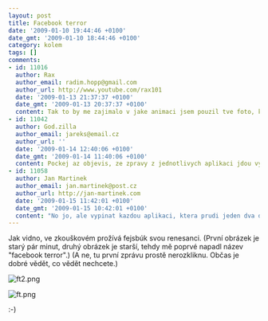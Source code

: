 ```yaml
---
layout: post
title: Facebook terror
date: '2009-01-10 19:44:46 +0100'
date_gmt: '2009-01-10 18:44:46 +0100'
category: kolem
tags: []
comments:
- id: 11016
  author: Rax
  author_email: radim.hopp@gmail.com
  author_url: http://www.youtube.com/rax101
  date: '2009-01-13 21:37:37 +0100'
  date_gmt: '2009-01-13 20:37:37 +0100'
  content: Tak to by me zajimalo v jake animaci jsem pouzil tve foto, kdyz jsem v posledni dobe jsem zandou animaci snad ani nevidel :-D facebook rulez :-D
- id: 11042
  author: God.zilla
  author_email: jareks@email.cz
  author_url: ''
  date: '2009-01-14 12:40:06 +0100'
  date_gmt: '2009-01-14 11:40:06 +0100'
  content: Pockej az objevis, ze zpravy z jednotlivych aplikaci jdou vypnout... Pak se zivot vrati do starych dobrych koleji :-)
- id: 11058
  author: Jan Martinek
  author_email: jan.martinek@post.cz
  author_url: http://jan-martinek.com
  date: '2009-01-15 11:42:01 +0100'
  date_gmt: '2009-01-15 10:42:01 +0100'
  content: "No jo, ale vypinat kazdou aplikaci, ktera prudi jeden dva dny a pak zmizi v propadlisti dejin...\r\n\r\n(Ale jinak mě to nějak nevykolejuje a po mém počátečním chladném přijetí Facebooku se mi teď docela líbí.)"
---
```

<p>Jak vidno, ve zkouškovém prožívá fejsbúk svou renesanci. (První obrázek je starý pár minut, druhý obrázek je starší, tehdy mě poprvé napadl název "facebook terror".) (A ne, tu první zprávu prostě nerozkliknu. Občas je dobré vědět, co vědět nechcete.)</p>
<p><img src='%base_url%/assets/wp-uploads/2009/01/ft2.png' alt='ft2.png' /></p>
<p><img src='%base_url%/assets/wp-uploads/2009/01/ft.png' alt='ft.png' /></p>
<p>:-)</p>
